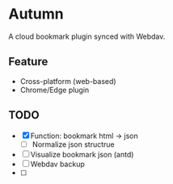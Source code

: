 # Autumn

A cloud bookmark plugin synced with Webdav.

## Feature

- Cross-platform (web-based)
- Chrome/Edge plugin

## TODO

- [x] Function: bookmark html -> json
  - [ ] Normalize json structrue
- [ ] Visualize bookmark json (antd)
- [ ] Webdav backup
- [ ]
